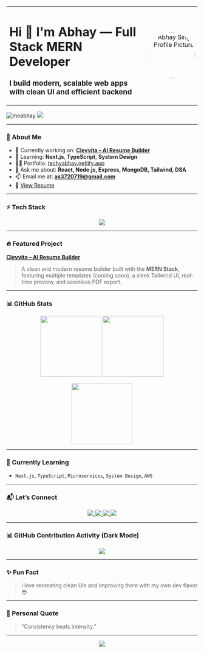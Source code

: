 <!-- PROFILE HEADER -->
<table width="100%">
  <tr>
    <td align="left">
      <h1>Hi 👋 I'm Abhay — Full Stack MERN Developer</h1>
      <h3>I build modern, scalable web apps with clean UI and efficient backend</h3>
    </td>
    <td align="right">
      <img src="https://avatars.githubusercontent.com/u/86084652?v=4" width="120" height="120" style="border-radius: 50%;" alt="Abhay Singh Profile Picture"/>
    </td>
  </tr>
</table>

<!-- Badges -->
<p align="left">
  <img src="https://komarev.com/ghpvc/?username=meabhay&label=Profile%20views&color=0e75b6&style=flat" alt="meabhay" />
  <a href="https://twitter.com/meeabhay" target="_blank">
    <img src="https://img.shields.io/twitter/follow/meeabhay?label=Follow&style=social" />
  </a>
</p>

---

### 🧠 About Me

- 🔭 Currently working on: **[Clevvita – AI Resume Builder](https://lumened.netlify.app/)**
- 🌱 Learning: **Next.js**, **TypeScript**, **System Design**
- 👨‍💻 Portfolio: [techyabhay.netlify.app](https://techyabhay.netlify.app/)
- 💬 Ask me about: **React, Node.js, Express, MongoDB, Tailwind, DSA**
- 📫 Email me at: **as3720719@gmail.com**
- 📄 [View Resume](https://drive.google.com/file/d/1T4wi3JHlA426r98m9Z1mHqR9m0Ubjb5w/view?usp=drive_link)

---

### ⚡ Tech Stack

<p align="center">
  <img src="https://skillicons.dev/icons?i=react,nextjs,nodejs,express,mongodb,tailwind,ts,js,html,css,redux,firebase,git,postman,c,cpp" />
</p>

---

### 🔥 Featured Project

**[Clevvita – AI Resume Builder](https://clevvita.netlify.app)**  
> A clean and modern resume builder built with the **MERN Stack**, featuring multiple templates (coming soon), a sleek Tailwind UI, real-time preview, and seamless PDF export.

---

### 📊 GitHub Stats

<p align="center">
  <img src="https://github-readme-stats.vercel.app/api?username=meabhay&show_icons=true&theme=github_dark&hide_title=true&count_private=true" height="160" />
  <img src="https://github-readme-stats.vercel.app/api/top-langs/?username=meabhay&layout=compact&theme=github_dark" height="160" />
</p>

<p align="center">
  <img src="https://github-readme-streak-stats.herokuapp.com/?user=meabhay&theme=dark&hide_border=false" height="160" />
</p>

---

### 🌱 Currently Learning

- `Next.js`, `TypeScript`, `Microservices`, `System Design`, `AWS`

---

### 📬 Let’s Connect

<p align="center">
  <a href="https://linkedin.com/in/abhay-singh-b0b732229" target="_blank">
    <img src="https://img.shields.io/badge/LinkedIn-Connect-blue?style=for-the-badge&logo=linkedin" />
  </a>
  <a href="https://twitter.com/meeabhay" target="_blank">
    <img src="https://img.shields.io/badge/Twitter-Follow-blue?style=for-the-badge&logo=twitter" />
  </a>
  <a href="https://www.leetcode.com/meabhay" target="_blank">
    <img src="https://img.shields.io/badge/LeetCode-Profile-yellow?style=for-the-badge&logo=leetcode" />
  </a>
  <a href="https://www.hackerrank.com/as3720719" target="_blank">
    <img src="https://img.shields.io/badge/Hackerrank-Profile-green?style=for-the-badge&logo=hackerrank" />
  </a>
</p>

---

### 📊 GitHub Contribution Activity (Dark Mode)

<p align="center">
  <img src="https://github-readme-activity-graph.vercel.app/graph?username=meabhay&theme=github-dark&area=true&hide_border=true" />
</p>


---

### ✨ Fun Fact

> I love recreating clean UIs and improving them with my own dev flavor 😎

---

### 🧠 Personal Quote

> “Consistency beats intensity.”

---

<p align="center">
  <img src="https://capsule-render.vercel.app/api?type=waving&color=0e75b6&height=120&section=footer" />
</p>
